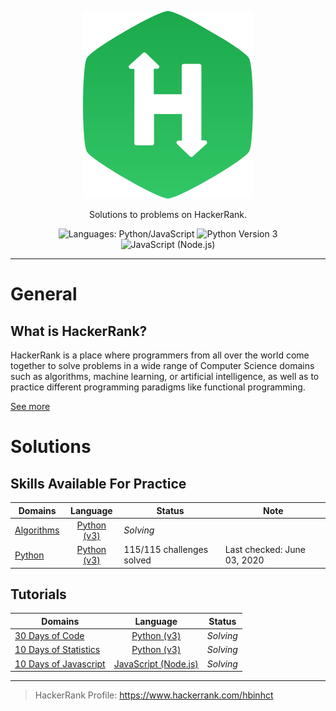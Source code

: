 <p align="center">
    <a href="https://www.hackerrank.com/" style="max-height: 100px">
        <img src="./hackerrank-brand.svg" alt="HackerRank">
    </a>
</p>
<p align="center">
    Solutions to problems on HackerRank.
</p>
<p align="center">
    <img alt="Languages: Python/JavaScript" src="https://img.shields.io/badge/Languages-Python/JavaScript-informational?style=flat-square">
    <img alt="Python Version 3" src="https://img.shields.io/badge/Python-3-informational?logo=Python&logoColor=ffd343&style=flat-square"/>
	<img alt="JavaScript (Node.js)" src="https://img.shields.io/badge/JavaScript-Node.js-success?logo=Node.js&logoColor=white&style=flat-square">
</p>

___
# General

## What is HackerRank?

HackerRank is a place where programmers from all over the world come together to solve problems in a wide range of 
Computer Science domains such as algorithms, machine learning, or artificial intelligence, as well as to practice 
different programming paradigms like functional programming.

[See more](https://www.hackerrank.com/faq)

# Solutions

## Skills Available For Practice

| Domains                              | Language                              | Status                    | Note                        |
|--------------------------------------|:-------------------------------------:|---------------------------|-----------------------------|
| [Algorithms](./Algorithms/README.md) | [Python (v3)](https://www.python.org) | _Solving_                 |                             |
| [Python](./Python/README.md)         | [Python (v3)](https://www.python.org) | 115/115 challenges solved | Last checked: June 03, 2020 |

## Tutorials

| Domains                                                          | Language                                   | Status    |
|------------------------------------------------------------------|:------------------------------------------:|-----------|
| [30 Days of Code](./30%20Days%20of%20Code/README.md)             | [Python (v3)](https://www.python.org)      | _Solving_ |
| [10 Days of Statistics](./10%20Days%20of%20Statistics/README.md) | [Python (v3)](https://www.python.org)      | _Solving_ |
| [10 Days of Javascript](./10%20Days%20of%20Javascript/README.md) | [JavaScript (Node.js)](https://nodejs.org) | _Solving_ |

---

> HackerRank Profile: https://www.hackerrank.com/hbinhct
